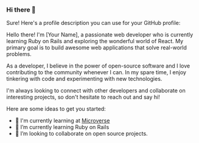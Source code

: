 ### Hi there 👋



Sure! Here's a profile description you can use for your GitHub profile:

Hello there! I'm [Your Name], a passionate web developer who is currently learning Ruby on Rails and exploring the wonderful world of React. My primary goal is to build awesome web applications that solve real-world problems.

As a developer, I believe in the power of open-source software and I love contributing to the community whenever I can. In my spare time, I enjoy tinkering with code and experimenting with new technologies.

I'm always looking to connect with other developers and collaborate on interesting projects, so don't hesitate to reach out and say hi!


Here are some ideas to get you started:

- 🔭 I'm currently learning at [Microverse](https://github.com/microverseinc/)
- 🌱 I’m currently learning Ruby on Rails
- 👯 I’m looking to collaborate on open source projects.

<!--
- 🤔 I’m looking for help with ...
- 💬 Ask me about ...
- 📫 How to reach me: ...
- 😄 Pronouns: ...
- ⚡ Fun fact: ...
-->
